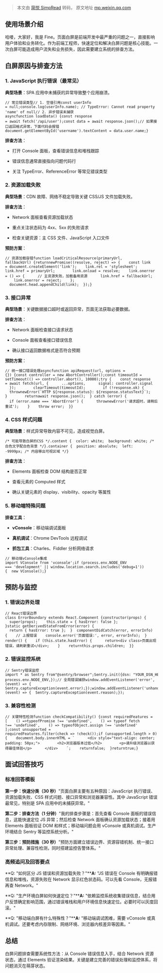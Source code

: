 > 本文由 [简悦 SimpRead](http://ksria.com/simpread/) 转码， 原文地址 [mp.weixin.qq.com](https://mp.weixin.qq.com/s/vfOWX5JaIfrEMc-bbaP7lA)

  

使用场景介绍
------

哈喽，大家好，我是 Fine。页面白屏是前端开发中最严重的问题之一，直接影响用户体验和业务转化。作为前端工程师，快速定位和解决白屏问题是核心技能。一次白屏可能造成用户流失和业务损失，因此需要建立系统的排查方法。

白屏原因与排查方法
---------

### 1. JavaScript 执行错误（最常见）

**典型场景**：SPA 应用中未捕获的异常导致整个应用崩溃。

```
// 常见错误类型// 1. 空值引用const userInfo = null;console.log(userInfo.name); // TypeError: Cannot read property 'name' of null// 2. 异步错误未捕获asyncfunction loadData() {const response = await fetch('/api/user');const data = await response.json();// 如果接口返回格式异常，下面代码会报错document.getElementById('username').textContent = data.user.name;}
```

**排查方法**：

*   打开 Console 面板，查看错误信息和堆栈跟踪
    
*   错误信息通常直接指向问题代码行
    
*   关注 TypeError、ReferenceError 等常见错误类型
    

### 2. 资源加载失败

**典型场景**：CDN 故障、网络不稳定导致关键 CSS/JS 文件加载失败。

**排查方法**：

*   Network 面板查看资源加载状态
    
*   重点关注状态码为 4xx、5xx 的失败请求
    
*   检查关键资源：主 CSS 文件、JavaScript 入口文件
    

**预防方案**：

```
// 资源加载容错function loadCriticalResource(primaryUrl, fallbackUrl) {returnnewPromise((resolve, reject) => {    const link = document.createElement('link');    link.rel = 'stylesheet';    link.href = primaryUrl;        link.onload = resolve;    link.onerror = () => {      // 主资源失败，加载备用资源      link.href = fallbackUrl;      link.onerror = reject;    };        document.head.appendChild(link);  });}
```

### 3. 接口异常

**典型场景**：关键数据接口超时或返回异常，页面无法获取必要数据。

**排查方法**：

*   Network 面板检查接口请求状态
    
*   Console 面板查看接口错误信息
    
*   确认接口返回数据格式是否符合预期
    

**预防方案**：

```
// 统一接口错误处理asyncfunction apiRequest(url, options = {}) {const controller = new AbortController();const timeoutId = setTimeout(() => controller.abort(), 10000);try {    const response = await fetch(url, {      ...options,      signal: controller.signal    });        clearTimeout(timeoutId);        if (!response.ok) {      thrownewError(`HTTP ${response.status}: ${response.statusText}`);    }        returnawait response.json();  } catch (error) {    if (error.name === 'AbortError') {      thrownewError('请求超时，请稍后重试');    }    throw error;  }}
```

### 4. CSS 样式问题

**典型场景**：样式异常导致内容不可见，造成视觉白屏。

```
/* 可能导致白屏的CSS */.content {  color: white;  background: white; /* 白色文字配白色背景 */}.container {  position: absolute;  left: -9999px; /* 内容移出可视区域 */}
```

**排查方法**：

*   Elements 面板检查 DOM 结构是否正常
    
*   查看元素的 Computed 样式
    
*   确认关键元素的 display、visibility、opacity 等属性
    

### 5. 移动端特殊问题

**排查工具**：

*   **vConsole**：移动端调试面板
    
*   **真机调试**：Chrome DevTools 远程调试
    
*   **抓包工具**：Charles、Fiddler 分析网络请求
    

```
// 移动端vConsole集成import VConsole from 'vconsole';if (process.env.NODE_ENV === 'development' || window.location.search.includes('debug=1')) {  new VConsole();}
```

预防与监控
-----

### 1. 错误边界处理

```
// React错误边界class ErrorBoundary extends React.Component {constructor(props) {    super(props);    this.state = { hasError: false };  }static getDerivedStateFromError(error) {    return { hasError: true };  }  componentDidCatch(error, errorInfo) {    // 上报错误    console.error('页面错误:', error, errorInfo);  }  render() {    if (this.state.hasError) {      return<div class>页面出现错误，请刷新重试</div>;    }    returnthis.props.children;  }}
```

### 2. 错误监控系统

```
// Sentry错误监控import * as Sentry from"@sentry/browser";Sentry.init({dsn: "YOUR_DSN_HERE",environment: process.env.NODE_ENV,});// 全局错误捕获window.addEventListener('error', (event) => {  Sentry.captureException(event.error);});window.addEventListener('unhandledrejection', (event) => {  Sentry.captureException(event.reason);});
```

### 3. 兼容性检测

```
// 关键特性检测function checkCompatibility() {const requiredFeatures = [    () =>typeofPromise !== 'undefined',    () => typeof fetch !== 'undefined',    () => typeofObject.assign !== 'undefined'  ];const unsupported = requiredFeatures.filter(check => !check());if (unsupported.length > 0) {    document.body.innerHTML = `      <div style="text-align: center; padding: 50px;">        <h2>浏览器版本过低</h2>        <p>请升级浏览器以获得最佳体验</p>      </div>    `;    returnfalse;  }returntrue;}
```

面试回答技巧
------

### 标准回答模板

**第一步：快速分类（30 秒）**"页面白屏主要有五种原因：JavaScript 执行错误、资源加载失败、CSS 样式问题、接口异常和浏览器兼容性。其中 JavaScript 错误最常见，特别是 SPA 应用中的未捕获异常。"

**第二步：排查方法（1 分钟）**"我的排查步骤是：首先查看 Console 面板的错误信息，这能快速定位 JS 异常；然后检查 Network 面板确认资源加载状态；接着用 Elements 面板验证 DOM 和样式；移动端问题会用 vConsole 或真机调试。生产环境结合 Sentry 等监控系统分析。"

**第三步：预防措施（30 秒）**"预防方面建立错误边界、资源容错机制、统一接口异常处理、兼容性检测，同时搭建监控告警体系。"

### 高频追问及回答要点

**Q: "如何区分 JS 错误和资源加载失败？"****A:** "JS 错误在 Console 有明确报错信息和堆栈，资源失败在 Network 显示红色状态码。可以先看 Console，无报错再查 Network。"

**Q: "生产环境白屏如何快速定位？"****A:** "依赖监控系统收集错误信息，结合用户反馈确定影响范围，通过错误堆栈和用户环境信息快速定位。必要时可以灰度回滚。"

**Q: "移动端白屏有什么特殊性？"****A:** "移动端调试困难，需要 vConsole 或真机调试。还要考虑内存限制、网络环境、浏览器内核差异等因素。"

总结
--

白屏问题排查需要系统性方法：从 Console 错误信息入手，结合 Network 资源状态，通过 Elements 验证渲染结果。关键是建立完善的错误处理和监控体系，将问题消灭在萌芽状态。